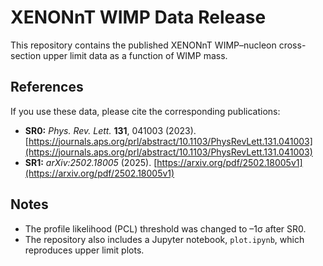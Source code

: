 # XENONnT WIMP Data Release

This repository contains the published XENONnT WIMP–nucleon cross-section upper limit data as a function of WIMP mass.

## References

If you use these data, please cite the corresponding publications:

- **SR0:** *Phys. Rev. Lett.* **131**, 041003 (2023).  
  [https://journals.aps.org/prl/abstract/10.1103/PhysRevLett.131.041003](https://journals.aps.org/prl/abstract/10.1103/PhysRevLett.131.041003)
- **SR1:** *arXiv:2502.18005* (2025).
  [https://arxiv.org/pdf/2502.18005v1](https://arxiv.org/pdf/2502.18005v1)

## Notes

- The profile likelihood (PCL) threshold was changed to –1σ after SR0.  
- The repository also includes a Jupyter notebook, `plot.ipynb`, which reproduces upper limit plots.
